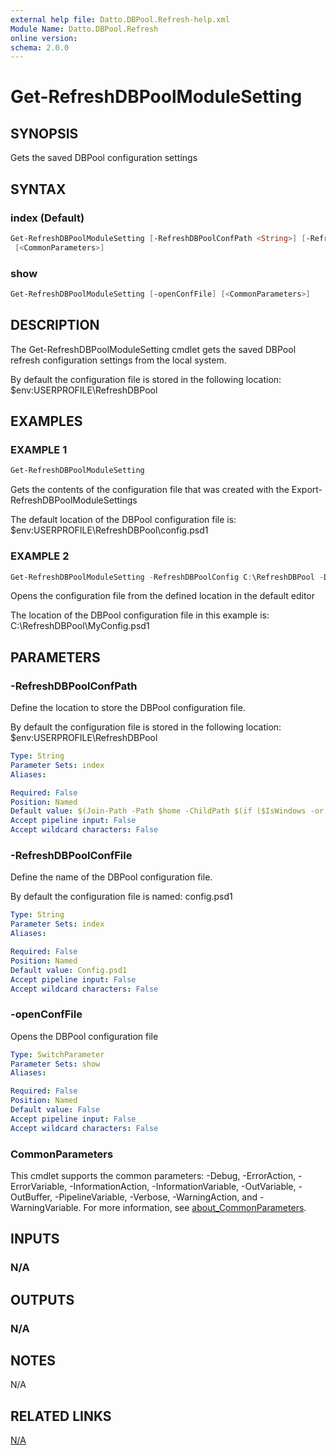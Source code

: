 ```yaml
---
external help file: Datto.DBPool.Refresh-help.xml
Module Name: Datto.DBPool.Refresh
online version:
schema: 2.0.0
---
```


# Get-RefreshDBPoolModuleSetting

## SYNOPSIS

Gets the saved DBPool configuration settings

## SYNTAX

### index (Default)

```PowerShell
Get-RefreshDBPoolModuleSetting [-RefreshDBPoolConfPath <String>] [-RefreshDBPoolConfFile <String>]
 [<CommonParameters>]
```

### show

```PowerShell
Get-RefreshDBPoolModuleSetting [-openConfFile] [<CommonParameters>]
```

## DESCRIPTION

The Get-RefreshDBPoolModuleSetting cmdlet gets the saved DBPool refresh configuration settings
from the local system.

By default the configuration file is stored in the following location:
    $env:USERPROFILE\RefreshDBPool

## EXAMPLES

### EXAMPLE 1

```PowerShell
Get-RefreshDBPoolModuleSetting
```

Gets the contents of the configuration file that was created with the
Export-RefreshDBPoolModuleSettings

The default location of the DBPool configuration file is:
    $env:USERPROFILE\RefreshDBPool\config.psd1

### EXAMPLE 2

```PowerShell
Get-RefreshDBPoolModuleSetting -RefreshDBPoolConfig C:\RefreshDBPool -DBPoolConfFile MyConfig.psd1 -openConfFile
```

Opens the configuration file from the defined location in the default editor

The location of the DBPool configuration file in this example is:
    C:\RefreshDBPool\MyConfig.psd1

## PARAMETERS

### -RefreshDBPoolConfPath

Define the location to store the DBPool configuration file.

By default the configuration file is stored in the following location:
    $env:USERPROFILE\RefreshDBPool

```yaml
Type: String
Parameter Sets: index
Aliases:

Required: False
Position: Named
Default value: $(Join-Path -Path $home -ChildPath $(if ($IsWindows -or $PSEdition -eq 'Desktop'){"RefreshDBPool"}else{".RefreshDBPool"}) )
Accept pipeline input: False
Accept wildcard characters: False
```

### -RefreshDBPoolConfFile

Define the name of the DBPool configuration file.

By default the configuration file is named:
    config.psd1

```yaml
Type: String
Parameter Sets: index
Aliases:

Required: False
Position: Named
Default value: Config.psd1
Accept pipeline input: False
Accept wildcard characters: False
```

### -openConfFile

Opens the DBPool configuration file

```yaml
Type: SwitchParameter
Parameter Sets: show
Aliases:

Required: False
Position: Named
Default value: False
Accept pipeline input: False
Accept wildcard characters: False
```

### CommonParameters

This cmdlet supports the common parameters: -Debug, -ErrorAction, -ErrorVariable, -InformationAction, -InformationVariable, -OutVariable, -OutBuffer, -PipelineVariable, -Verbose, -WarningAction, and -WarningVariable. For more information, see [about_CommonParameters](http://go.microsoft.com/fwlink/?LinkID=113216).

## INPUTS

### N/A

## OUTPUTS

### N/A

## NOTES

N/A

## RELATED LINKS

[N/A]()
